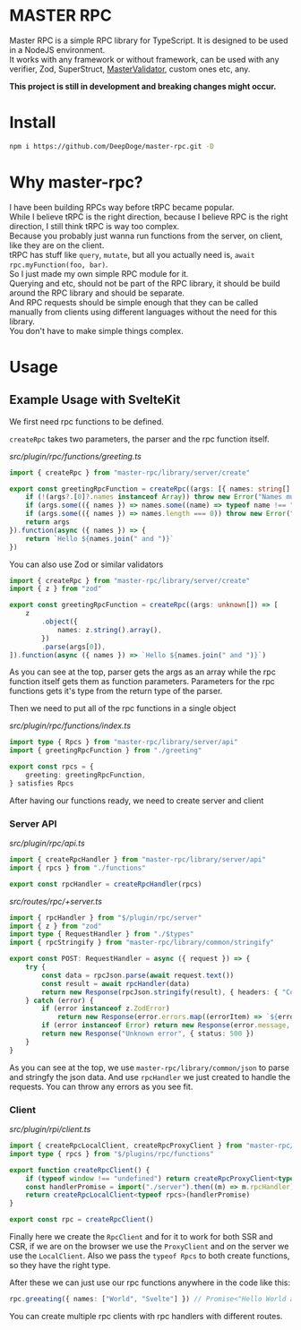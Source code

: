 # MASTER RPC

Master RPC is a simple RPC library for TypeScript. It is designed to be used in a NodeJS environment.<br/>
It works with any framework or without framework, can be used with any verifier, Zod, SuperStruct, [MasterValidator](https://github.com/DeepDoge/master-validator), custom ones etc, any.

**This project is still in development and breaking changes might occur.**<br/>

# Install

```bash
npm i https://github.com/DeepDoge/master-rpc.git -D
```

# Why master-rpc?

I have been building RPCs way before tRPC became popular.<br/>
While I believe tRPC is the right direction, because I believe RPC is the right direction, I still think tRPC is way too complex.<br/>
Because you probably just wanna run functions from the server, on client, like they are on the client.<br/>
tRPC has stuff like `query`, `mutate`, but all you actually need is, `await rpc.myFunction(foo, bar)`.<br/>
So I just made my own simple RPC module for it.<br/>
Querying and etc, should not be part of the RPC library, it should be build around the RPC library and should be separate.<br/>
And RPC requests should be simple enough that they can be called manually from clients using different languages without the need for this library.<br/>
You don't have to make simple things complex.

# Usage

## Example Usage with SvelteKit

We first need rpc functions to be defined.

`createRpc` takes two parameters, the parser and the rpc function itself.

_src/plugin/rpc/functions/greeting.ts_

```ts
import { createRpc } from "master-rpc/library/server/create"

export const greetingRpcFunction = createRpc((args: [{ names: string[] }]) => {
	if (!(args?.[0]?.names instanceof Array)) throw new Error("Names must be an array")
	if (args.some(({ names }) => names.some((name) => typeof name !== "string"))) throw new Error("Names must be strings")
	if (args.some(({ names }) => names.length === 0)) throw new Error("Names cannot be empty")
	return args
}).function(async ({ names }) => {
	return `Hello ${names.join(" and ")}`
})
```

You can also use Zod or similar validators

```ts
import { createRpc } from "master-rpc/library/server/create"
import { z } from "zod"

export const greetingRpcFunction = createRpc((args: unknown[]) => [
	z
		.object({
			names: z.string().array(),
		})
		.parse(args[0]),
]).function(async ({ names }) => `Hello ${names.join(" and ")}`)
```

As you can see at the top, parser gets the args as an array while the rpc function itself gets them as function parameters.
Parameters for the rpc functions gets it's type from the return type of the parser.

Then we need to put all of the rpc functions in a single object

_src/plugin/rpc/functions/index.ts_

```ts
import type { Rpcs } from "master-rpc/library/server/api"
import { greetingRpcFunction } from "./greeting"

export const rpcs = {
	greeting: greetingRpcFunction,
} satisfies Rpcs
```

After having our functions ready, we need to create server and client

### Server API

_src/plugin/rpc/api.ts_

```ts
import { createRpcHandler } from "master-rpc/library/server/api"
import { rpcs } from "./functions"

export const rpcHandler = createRpcHandler(rpcs)
```

_src/routes/rpc/+server.ts_

```ts
import { rpcHandler } from "$/plugin/rpc/server"
import { z } from "zod"
import type { RequestHandler } from "./$types"
import { rpcStringify } from "master-rpc/library/common/stringify"

export const POST: RequestHandler = async ({ request }) => {
	try {
		const data = rpcJson.parse(await request.text())
		const result = await rpcHandler(data)
		return new Response(rpcJson.stringify(result), { headers: { "Content-Type": "application/json" } })
	} catch (error) {
		if (error instanceof z.ZodError)
			return new Response(error.errors.map((errorItem) => `${errorItem.path.join(".")} ${errorItem.message}`).join("\n"), { status: 400 })
		if (error instanceof Error) return new Response(error.message, { status: 500 })
		return new Response("Unknown error", { status: 500 })
	}
}
```

As you can see at the top, we use `master-rpc/library/common/json` to parse and stringfy the json data.
And use `rpcHandler` we just created to handle the requests.
You can throw any errors as you see fit.

### Client

_src/plugin/rpi/client.ts_

```ts
import { createRpcLocalClient, createRpcProxyClient } from "master-rpc/library/client"
import type { rpcs } from "$/plugins/rpc/functions"

export function createRpcClient() {
	if (typeof window !== "undefined") return createRpcProxyClient<typeof rpcs>("/rpc", "POST")
	const handlerPromise = import("./server").then((m) => m.rpcHandler)
	return createRpcLocalClient<typeof rpcs>(handlerPromise)
}

export const rpc = createRpcClient()
```

Finally here we create the `RpcClient` and for it to work for both SSR and CSR, if we are on the browser we use the `ProxyClient` and on the server we use the `LocalClient`. Also we pass the `typeof Rpcs` to both create functions, so they have the right type.

After these we can just use our rpc functions anywhere in the code like this:

```ts
rpc.greeating({ names: ["World", "Svelte"] }) // Promise<"Hello World and Svelte">
```

You can create multiple rpc clients with rpc handlers with different routes.
